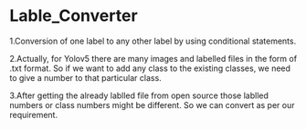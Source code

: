 # Lable_Converter
1.Conversion of one label to any other label by using conditional statements.

2.Actually, for Yolov5 there are many images and labelled files in the form of .txt format. So if we want to add any class to the existing classes, we need to give a number to that particular class. 

3.After getting the already lablled file from open source those lablled numbers or class numbers might be different. So we can convert as per our requirement.
